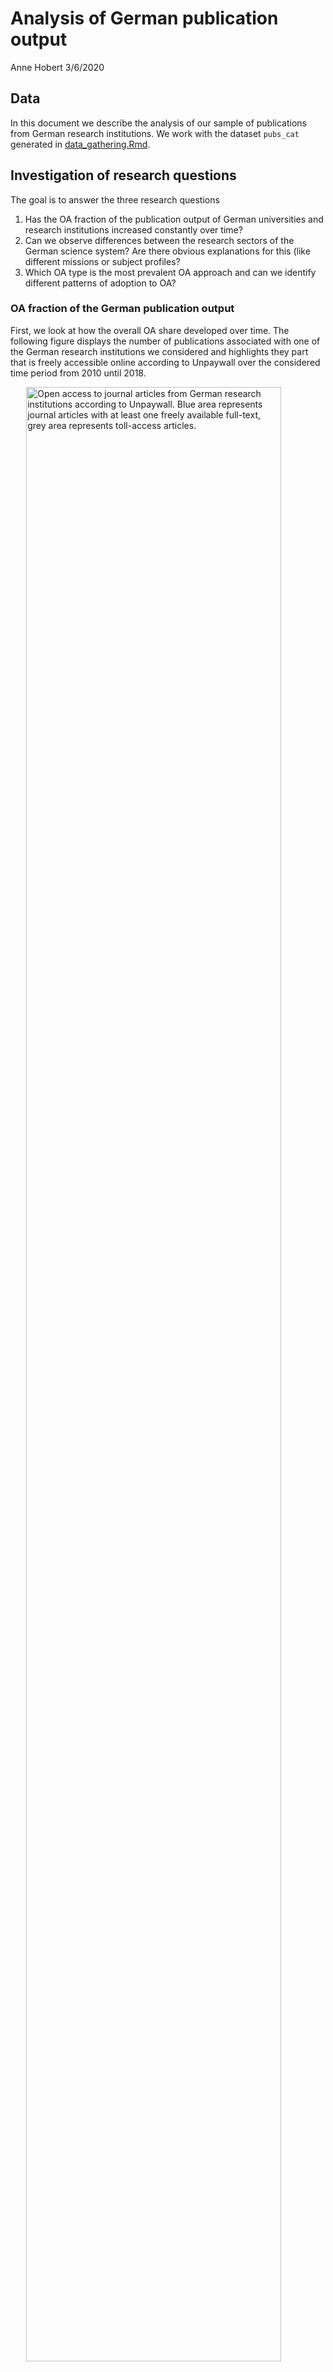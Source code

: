 Analysis of German publication output
================
Anne Hobert
3/6/2020

## Data

In this document we describe the analysis of our sample of publications
from German research institutions. We work with the dataset `pubs_cat`
generated in [data\_gathering.Rmd](data_gathering.Rmd).

## Investigation of research questions

The goal is to answer the three research questions

1)  Has the OA fraction of the publication output of German universities
    and research institutions increased constantly over time?
2)  Can we observe differences between the research sectors of the
    German science system? Are there obvious explanations for this (like
    different missions or subject profiles?
3)  Which OA type is the most prevalent OA approach and can we identify
    different patterns of adoption to OA?

### OA fraction of the German publication output

First, we look at how the overall OA share developed over time. The
following figure displays the number of publications associated with one
of the German research institutions we considered and highlights they
part that is freely accessible online according to Unpaywall over the
considered time period from 2010 until
2018.

<img src="analysis_files/figure-gfm/unnamed-chunk-4-1.png" title="Open access to journal articles from German research institutions according to Unpaywall. Blue area represents journal articles with at least one freely available full-text, grey area represents toll-access articles." alt="Open access to journal articles from German research institutions according to Unpaywall. Blue area represents journal articles with at least one freely available full-text, grey area represents toll-access articles." width="90%" style="display: block; margin: auto;" />

As can be seen, the total number of articles, as well as the part that
is OA increases constantly over time. The number of articles that are
not openly available, is quite stable with a slow increase from 54567 in
2010 to 56323 in 2013, and decreasing again continuously from that point
onwards to 52184 publications in 2018. Since the number of OA articles
increases continuously from 28993 publications in 2010 to 55031 in 2018,
the relative proportion of OA articles rises significantly from 34.7 %
in 2010 to 51.33 % in 2018.

### Differences between sectors

In order to investigate what role the different sectors play in OA
publishing in Germany and how they contribute to the OA
development/overall OA shares, we distplay the development over time of
the number of OA articles for each sector in the following figure. Note
that scales for the `y-axes` are not the same, since the total
publication output varies significantly among
sectors.

<img src="analysis_files/figure-gfm/unnamed-chunk-6-1.png" title="Open access to journal articles per sector according to Unpaywall. Blue area represents journal articles with at least one freely available full-text, grey area represents toll-access articles. Sectors are ordered by publication output with the highest output top left and lowest at the bottom. Note that scales for the `y-axes` are not the same, since the total publication output varies significantly among sectors." alt="Open access to journal articles per sector according to Unpaywall. Blue area represents journal articles with at least one freely available full-text, grey area represents toll-access articles. Sectors are ordered by publication output with the highest output top left and lowest at the bottom. Note that scales for the `y-axes` are not the same, since the total publication output varies significantly among sectors." width="90%" style="display: block; margin: auto;" />

In order to investigate the variability of OA publishing within the
sectors, we now go one level deeper and examine OA shares of individual
institutions, grouped by the sector they belong to. To this end, we
first calculate the individual OA shares.

The following figure displays scatterplots where the OA share of an
institution over the whole time period is shown with respect to its
publication
output.

<img src="analysis_files/figure-gfm/unnamed-chunk-8-1.png" title="Open Access shares of research institutions in Germany with respect to their total publication output grouped by the sector they belong to." alt="Open Access shares of research institutions in Germany with respect to their total publication output grouped by the sector they belong to." width="90%" style="display: block; margin: auto;" />
The most striking observations from this figure are the high OA shares
of most of the Max-Planck-institutes and the very low OA fractions of
almost all of the state and federal institutes as well as the ones from
the Fraunhofer Society. Universities and Leibniz-Society have many
institutes with OA shares close to one half. We can further see very
well that the universities have by far the largest publication volumes,
followed by the Helmholtz-Society.

The following box plot quantifies the observations regarding the
variability of OA shares within sectors made
before.

<img src="analysis_files/figure-gfm/unnamed-chunk-9-1.png" title="OA shares of German research institutions per sector. The color of the boxes corresponds to the total publication output of the sector, their widths to the number of institutions per sector. Gray points display the OA shares for individual institutions." alt="OA shares of German research institutions per sector. The color of the boxes corresponds to the total publication output of the sector, their widths to the number of institutions per sector. Gray points display the OA shares for individual institutions." width="90%" style="display: block; margin: auto;" />

### Prevalences of OA categories

  - oa categories on the national level (relative numbers); faceted /
    dodged / lines ?
  - oa vs. green (or other type): scatterplots
      - 1 point per sector (size of point according to pub output?)
      - faceted with all institutions per sector (facet grid? -\> per
        sector and oa\_category)

As mentioned in the previous chapters, there are several ways of
providing open access to scientific journal articles. In this section,
we want to investigate the prevalence of the most widespread OA routes:
Green OA and Gold OA. We further distinguish these two main categories
as described in the methodology section (see Table 1) according to
whether the journal is fully OA (Gold OA), and into deposition on
disciplinary, institutional, or OpenDOAR-listed repositories (Green OA).
First, we visualise the number of articles per category on the national
level, that is, not differentiated by sector. Note that, as mentioned
before, the OA categories are not exclusive, that is, an article might
be counted for several categories and numbers not necessarily sum up to
the total number of articles
published.

<img src="analysis_files/figure-gfm/unnamed-chunk-10-1.png" title="Development of the total number of journal articles over time per OA category. Categories are non-exclusive." alt="Development of the total number of journal articles over time per OA category. Categories are non-exclusive." width="90%" style="display: block; margin: auto;" />
Observations:

  - drop in disciplinary repos, maybe because of green embargoes /
    post-publish self-archiving
  - drop in other oa journal -\> Delayed OA
  - apart from this: all OA categories increase, not oa decreases
  - most prevalent category: other repo, i.e. not further specified
    green OA, followed closely by disciplinary

Or as
barplot?

<img src="analysis_files/figure-gfm/unnamed-chunk-11-1.png" title="Development of the total number of journal articles over time per OA category. Categories are non-exclusive." alt="Development of the total number of journal articles over time per OA category. Categories are non-exclusive." width="90%" style="display: block; margin: auto;" />

Faceted?

<img src="analysis_files/figure-gfm/unnamed-chunk-12-1.png" title="Development of the number of journal articles per OA category in comparison to the total number of journal articles published by the considered institutions over time. Categories are non-exclusive." alt="Development of the number of journal articles per OA category in comparison to the total number of journal articles published by the considered institutions over time. Categories are non-exclusive." width="90%" style="display: block; margin: auto;" />

Again, we go one step further and look at insitution specific OA
proportions. In a first step, we calculate the category-specific OA
shares of each
institution.

<img src="analysis_files/figure-gfm/unnamed-chunk-14-1.png" title="OA shares per sector. Shown is the relationship between Green OA shares and total OA shares. Point sizes correspond to total publication output." alt="OA shares per sector. Shown is the relationship between Green OA shares and total OA shares. Point sizes correspond to total publication output." width="90%" style="display: block; margin: auto;" />

<img src="analysis_files/figure-gfm/unnamed-chunk-15-1.png" title="OA shares per sector. Shown is the relationship between OA shares of individual OA categories and overall OA share. Point sizes correspond to total publication output." alt="OA shares per sector. Shown is the relationship between OA shares of individual OA categories and overall OA share. Point sizes correspond to total publication output." width="90%" style="display: block; margin: auto;" />
facet this per sector? plot oa\_cat\_shares for single sector, order by
total oa\_share (state in facet titles); similar to above bar/line plots
faceted by sector (with/without yearly development)

Institution
specific:

<img src="analysis_files/figure-gfm/unnamed-chunk-16-1.png" title="OA shares per OA category for individual research institutions. The relationship between OA shares of individual OA categories and overall OA share is shown." alt="OA shares per OA category for individual research institutions. The relationship between OA shares of individual OA categories and overall OA share is shown." width="90%" style="display: block; margin: auto;" />

<img src="analysis_files/figure-gfm/unnamed-chunk-17-1.png" title="OA shares per sector and OA category for individual institutions. The relationship between OA shares of individual OA categories and overall OA share is shown." alt="OA shares per sector and OA category for individual institutions. The relationship between OA shares of individual OA categories and overall OA share is shown." width="90%" style="display: block; margin: auto;" />

### Discussion

  - Upset plot of overlapping evidence categories to show influence of
    semantic scholar, webscraping.

In order to demonstrate the prevalence of evidence categories in
Unpaywall, we load the original, non-categorized Unpaywall data:

We now determine the evidence combinations for all matched DOIs and then
calculate the frequency of each combination found.

    #> # A tibble: 3,809 x 2
    #>    evidence                                                               n
    #>    <chr>                                                              <int>
    #>  1 oa repository (via OAI-PMH doi match)                              39400
    #>  2 open (via free pdf)                                                19599
    #>  3 oa journal (via doaj)&oa repository (semantic scholar lookup)&oa … 15732
    #>  4 oa repository (via OAI-PMH title and first author match)           15666
    #>  5 oa repository (semantic scholar lookup)                            12377
    #>  6 oa journal (via doaj)&oa repository (via OAI-PMH doi match)&oa re… 11847
    #>  7 oa repository (via OAI-PMH doi match)&oa repository (via pmcid lo… 11019
    #>  8 oa repository (semantic scholar lookup)&oa repository (via OAI-PM… 10892
    #>  9 oa repository (via OAI-PMH doi match)&oa repository (via OAI-PMH … 10556
    #> 10 oa repository (via OAI-PMH doi match)&oa repository (via pmcid lo…  8831
    #> # … with 3,799 more rows

We now prepare the data for plotting with the UpSetR package and
visualise the overlapping evidence
categories.

<img src="analysis_files/figure-gfm/unnamed-chunk-20-1.png" width="90%" style="display: block; margin: auto;" />
